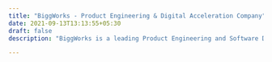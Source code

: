 ```yaml
---
title: "BiggWorks - Product Engineering & Digital Acceleration Company"
date: 2021-09-13T13:13:55+05:30
draft: false
description: "BiggWorks is a leading Product Engineering and Software Development Company that works with global brands to design, build, ship and scale the IoT, Web and Mobile Apps."

---
```


